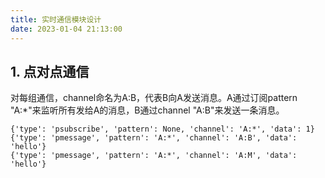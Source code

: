```yaml
---
title: 实时通信模块设计
date: 2023-01-04 21:13:00
---
```


## 1. 点对点通信
对每组通信，channel命名为A:B，代表B向A发送消息。A通过订阅pattern "A:*"来监听所有发给A的消息，B通过channel "A:B"来发送一条消息。

```jsno
{'type': 'psubscribe', 'pattern': None, 'channel': 'A:*', 'data': 1}
{'type': 'pmessage', 'pattern': 'A:*', 'channel': 'A:B', 'data': 'hello'}
{'type': 'pmessage', 'pattern': 'A:*', 'channel': 'A:M', 'data': 'hello'}
```
